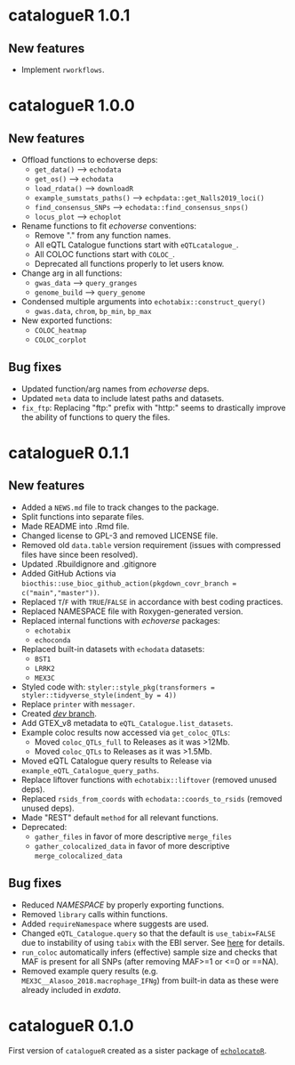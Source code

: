 # catalogueR 1.0.1

## New features

* Implement `rworkflows`.

# catalogueR 1.0.0

## New features

* Offload functions to echoverse deps:
  - `get_data()` --> `echodata`
  - `get_os()` --> `echodata`
  - `load_rdata()` --> `downloadR`
  - `example_sumstats_paths()` --> `echpdata::get_Nalls2019_loci()`
  - `find_consensus_SNPs` --> `echodata::find_consensus_snps()`
  - `locus_plot` --> `echoplot`
* Rename functions to fit *echoverse* conventions:
  - Remove "." from any function names. 
  - All eQTL Catalogue functions start with `eQTLcatalogue_`.
  - All COLOC functions start with `COLOC_`.
  - Deprecated all functions properly to let users know. 
* Change arg in all functions: 
  - `gwas_data` --> `query_granges`
  - `genome_build` --> `query_genome` 
* Condensed multiple arguments into `echotabix::construct_query()`
  - `gwas.data`, `chrom`, `bp_min`, `bp_max`
* New exported functions:
  - `COLOC_heatmap`
  - `COLOC_corplot` 
  

## Bug fixes

* Updated function/arg names from *echoverse* deps.
* Updated `meta` data to include latest paths and datasets.
* `fix_ftp`: Replacing "ftp:" prefix with "http:" seems to drastically improve the 
  ability of functions to query the files. 

# catalogueR 0.1.1

## New features

* Added a `NEWS.md` file to track changes to the package.
* Split functions into separate files.
* Made README into .Rmd file.
* Changed license to GPL-3 and removed LICENSE file. 
* Removed old `data.table` version requirement
(issues with compressed files have since been resolved).
* Updated .Rbuildignore and .gitignore
* Added GitHub Actions via 
`biocthis::use_bioc_github_action(pkgdown_covr_branch = c("main","master"))`.  
* Replaced `T`/`F` with `TRUE`/`FALSE` in accordance with best coding practices.
* Replaced NAMESPACE file with Roxygen-generated version. 
* Replaced internal functions with *echoverse* packages:
  - `echotabix`
  - `echoconda` 
* Replaced built-in datasets with `echodata` datasets:
  - `BST1`
  - `LRRK2` 
  - `MEX3C`
* Styled code with: 
`styler::style_pkg(transformers = styler::tidyverse_style(indent_by = 4))` 
* Replace `printer` with `messager`. 
* Created [*dev* branch](https://github.com/RajLabMSSM/catalogueR/tree/dev). 
* Add GTEX_v8 metadata to `eQTL_Catalogue.list_datasets`. 
* Example coloc results now accessed via `get_coloc_QTLs`: 
  - Moved `coloc_QTLs_full` to Releases as it was >12Mb. 
  - Moved `coloc_QTLs` to Releases as it was >1.5Mb. 
* Moved eQTL Catalogue query results to Release via
`example_eQTL_Catalogue_query_paths`. 
* Replace liftover functions with `echotabix::liftover` 
(removed unused deps). 
* Replaced `rsids_from_coords` with `echodata::coords_to_rsids` 
(removed unused deps). 
* Made "REST" default `method` for all relevant functions.
* Deprecated:
  - `gather_files` in favor of more descriptive `merge_files`
  - `gather_colocalized_data` in favor of more descriptive
  `merge_colocalized_data`

## Bug fixes

* Reduced *NAMESPACE* by properly exporting functions. 
* Removed `library` calls within functions. 
* Added `requireNamespace` where suggests are used.
* Changed `eQTL_Catalogue.query` so that the default is `use_tabix=FALSE` due to 
instability of using `tabix` with the EBI server. See [here](https://github.com/RajLabMSSM/catalogueR/issues/5) for details. 
* `run_coloc` automatically infers (effective) sample size and checks that MAF
is present for all SNPs (after removing MAF>=1 or <=0 or ==NA).
* Removed example query results (e.g. `MEX3C__Alasoo_2018.macrophage_IFNg`) 
from built-in data as these were already included in *exdata*.


# catalogueR 0.1.0

First version of `catalogueR` created as a sister package of [`echolocatoR`](https://github.com/RajLabMSSM/echolocatoR). 